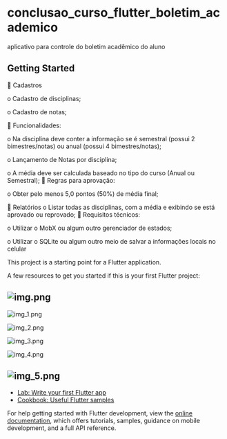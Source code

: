 # conclusao_curso_flutter_boletim_academico

aplicativo para controle do boletim acadêmico do aluno

## Getting Started

 Cadastros

o Cadastro de disciplinas;

o Cadastro de notas;

 Funcionalidades:

o Na disciplina deve conter a informação se é semestral (possui 2 bimestres/notas) ou anual (possui
4 bimestres/notas);

o Lançamento de Notas por disciplina;

o A média deve ser calculada baseado no tipo do curso (Anual ou Semestral);
 Regras para aprovação:

o Obter pelo menos 5,0 pontos (50%) de média final;

 Relatórios
o Listar todas as disciplinas, com a média e exibindo se está aprovado ou reprovado;
 Requisitos técnicos:

o Utilizar o MobX ou algum outro gerenciador de estados;

o Utilizar o SQLite ou algum outro meio de salvar a informações locais no celular

This project is a starting point for a Flutter application.

A few resources to get you started if this is your first Flutter project:

![img.png](img.png)
-
![img_1.png](img_1.png)

![img_2.png](img_2.png)

![img_3.png](img_3.png)

![img_4.png](img_4.png)

![img_5.png](img_5.png)
- 
- [Lab: Write your first Flutter app](https://docs.flutter.dev/get-started/codelab)
- [Cookbook: Useful Flutter samples](https://docs.flutter.dev/cookbook)

For help getting started with Flutter development, view the
[online documentation](https://docs.flutter.dev/), which offers tutorials,
samples, guidance on mobile development, and a full API reference.
